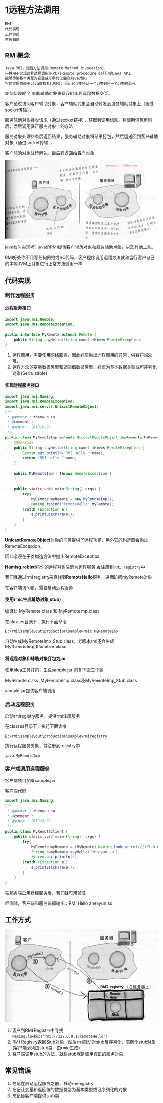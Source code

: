 # 1远程方法调用
    RMI
    代码实现
    工作方式
    常见错误

## RMI概念

```
Java RMI，远程方法调用(Remote Method Invocation)，
一种用于实现远程过程调用(RPC)(Remote procedure call)的Java API，
能够传输基本类型的变量或可序列化后的Java对象。
它的实现依赖于Java虚拟机(JVM)，因此它仅支持从一个JVM到另一个JVM的调用。
```

如何实现呢？ 借助辅助对象来帮我们实现远程数据交互。

客户通过访问客户辅助对象，客户辅助对象会自动转发到服务辅助对象上（通过socket传输），

服务辅助对象接收请求（通过socket链接），获取到调用信息，将调用信息解包后，然后调用真正服务对象上的方法

服务对象处理结束后返回结果，服务辅助对象将结果打包，然后运送回到客户辅助对象（通过socket传输），

客户辅助对象进行解包，最后将返回给客户对象

![rmi](rmi.png)

java如何实现呢? java的RMI提供客户辅助对象和服务辅助对象，以及其他工具。

RMI好处你不用写任何网络或I/O代码，客户程序调用远程方法就和运行客户自己的本地JVM上对象进行正常方法调用一样

## 代码实现

### 制作远程服务

#### 远程服务接口
```java
import java.rmi.Remote;
import java.rmi.RemoteException;

public interface MyRemote extends Remote {
    public String sayHello(String name) throws RemoteException;
}
```

1. 远程调用，需要使用网络服务，因此必须抛出远程调用的异常，供客户端处理。
2. 远程方法的变量数据类型和返回值数据类型，必须为基本数据类型或可序列化对象(Serializable)

#### 实现远程服务接口

```java
import java.rmi.Naming;
import java.rmi.RemoteException;
import java.rmi.server.UnicastRemoteObject;
/**
 * @author : zhenyun.su
 * @comment :
 * @since : 2019/8/29
 */
public class MyRemoteImp extends UnicastRemoteObject implements MyRemote {
    @Override
    public String sayHello(String name) throws RemoteException {
        System.out.println("RMI Hello "+name);
        return "RMI Hello "+name;
    }

    public MyRemoteImp() throws RemoteException {
    }

    public static void main(String[] args) {
        try{
            MyRemote myRemote = new MyRemoteImp();
            Naming.rebind("RemoteHello",myRemote);
        }catch (Exception e){
            e.printStackTrace();
        }
    }
}
```

**UnicastRemoteObject**为你的子类提供了远程功能，另外它的构造器会抛出RemoteException，

因此必须在子类构造方法中抛出RemoteException

**Naming.rebind**将你的远程对象注册为远程服务,会注册到 `RMI registry`中

我们就通过rmi registry来查找到**RemoteHello**服务，进而访问myRemote对象

在客户端访问前，需要启动远程服务

#### 使用rmic生成辅助对象(stub)

编译出 MyRemote.class 和 MyRemoteImp.class

在classes目录下，执行下面命令
```
E:\rmi\sample\out\production\sample>rmic MyRemoteImp
```

自动生成MyRemoteImp_Stub.class，老版本rmi还会生成MyRemoteImp_Skeletion.class

#### 将远程对象和辅助对象打包为jar

使用idea工具打包，生成sample.jar 包含下面三个类

MyRemote.class ,MyRemoteImp.class及MyRemoteImp_Stub.class

sample.jar提供客户端调用
### 启动远程服务

启动rmiregistry服务，提供rmi注册服务

在classes目录下，执行下面命令
```
E:\rmi\sample\out\production\sample>rmiregistry
```

执行远程服务对象，并注册到registry中
```
java MyRemoteImp
```

### 客户端调用远程服务

客户端项目加载sample.jar


客户端代码
```java
import java.rmi.Naming;
/**
 * @author : zhenyun.su
 * @comment :
 * @since : 2019/8/29
 */
public class MyRemoteClient {
    public static void main(String[] args) {
        try{
            MyRemote myRemote = (MyRemote) Naming.lookup("rmi://127.0.0.1/RemoteHello");
            String s=myRemote.sayHello("zhenyun.su");
            System.out.println(s);
        }catch (Exception e){
            e.printStackTrace();
        }
    }
}
```

在服务端启用运程服务后，我们就可用验证

经测试，客户端和服务端都输出：RMI Hello zhenyun.su


## 工作方式

![rmi1](rmi1.png)

1. 客户到RMI Registry中寻找  `Naming.lookup("rmi://127.0.0.1/RemoteHello")`
2. RMI Registry返回Stub对象，然后rmi自动对stub反序列化，实例化stub对象 (客户端必须由stub类 - 由rmic生成)
3. 客户端调用stub的方法，就像stub就是调用真正的服务对象


## 常见错误

1. 忘记在启动运程服务之前，启动rmiregistry
2. 忘记让变量和返回值的数据类型为基本类型或可序列化的对象
3. 忘记给客户端提供stub类
